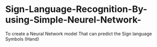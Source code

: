# Sign-Language-Recognition-By-using-Simple-Neurel-Network-
To create a Neural Network model That can predict the Sign language Symbols (Hand)
